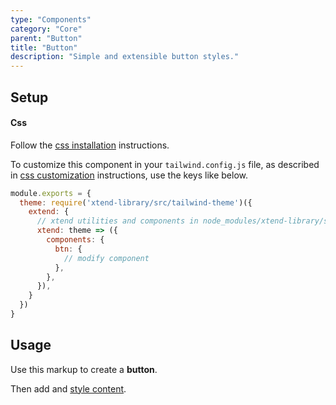 ```yaml
---
type: "Components"
category: "Core"
parent: "Button"
title: "Button"
description: "Simple and extensible button styles."
---
```


## Setup

#### Css

Follow the [css installation](/introduction/getting-started/setup#css-installation) instructions.

To customize this component in your `tailwind.config.js` file, as described in [css customization](/introduction/getting-started/setup#css-customization) instructions, use the keys like below.

```jsx
module.exports = {
  theme: require('xtend-library/src/tailwind-theme')({
    extend: {
      // xtend utilities and components in node_modules/xtend-library/src/tailwind-xtend.js
      xtend: theme => ({
        components: {
          btn: {
            // modify component
          },
        },
      }),
    }  
  })
}
```

## Usage

Use this markup to create a **button**.

<script type="text/plain" class="language-markup">
  <button type="button" class="btn">
    <!-- content -->
  </button>
  
  <a href="#" class="btn">
    <!-- content -->
  </a>
  
  <a role="button" class="btn">
    <!-- content -->
  </a>
</script>

Then add and [style content](/components/core/button/content).

<demo>
  <demovanilla src="vanilla/components/core/button/usage">
  </demovanilla>
</demo>
